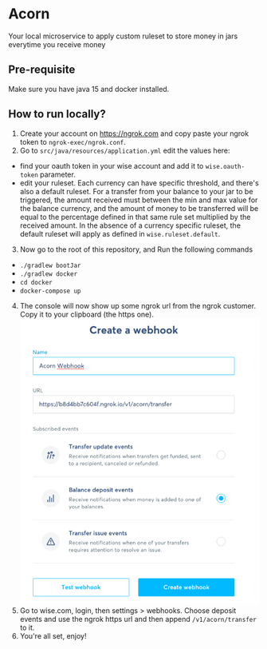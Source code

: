 # Acorn

Your local microservice to apply custom ruleset to store money in jars everytime you receive money


## Pre-requisite

Make sure you have java 15 and docker installed.


## How to run locally?

1.  Create your account on https://ngrok.com and copy paste your ngrok token to `ngrok-exec/ngrok.conf`.
2.  Go to `src/java/resources/application.yml` edit the values here:
   - find your oauth token in your wise account and add it to `wise.oauth-token` parameter.
   - edit your ruleset. Each currency can have specific threshold, and there's also a default ruleset. For a transfer from your balance to your jar to be triggered, the amount received must between the min and max value for the balance currency, and the amount of money to be transferred will be equal to the percentage defined in that same rule set multiplied by the received amount. In the absence of a currency specific ruleset, the default ruleset will apply as defined in `wise.ruleset.default`.
3.  Now go to the root of this repository, and Run the following commands
   - `./gradlew bootJar`
   - `./gradlew docker`
   - `cd docker`
   - `docker-compose up`
4. The console will now show up some ngrok url from the ngrok customer. Copy it to your clipboard (the https one).
   ![WebHook Setup](resources/webhook-setup.png)
5. Go to wise.com, login, then settings > webhooks. Choose deposit events and use the ngrok https url and then append `/v1/acorn/transfer` to it.
6. You're all set, enjoy!



